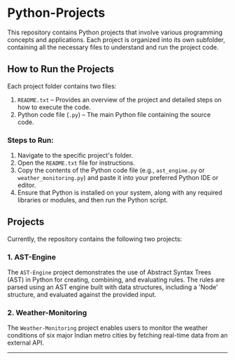 # Python-Projects

This repository contains Python projects that involve various programming concepts and applications. Each project is organized into its own subfolder, containing all the necessary files to understand and run the project code.

## How to Run the Projects

Each project folder contains two files:
1. `README.txt` – Provides an overview of the project and detailed steps on how to execute the code.
2. Python code file (`.py`) – The main Python file containing the source code.

### Steps to Run:
1. Navigate to the specific project's folder.
2. Open the `README.txt` file for instructions.
3. Copy the contents of the Python code file (e.g., `ast_engine.py` or `weather_monitoring.py`) and paste it into your preferred Python IDE or editor.
4. Ensure that Python is installed on your system, along with any required libraries or modules, and then run the Python script.

## Projects

Currently, the repository contains the following two projects:

### 1. AST-Engine
The `AST-Engine` project demonstrates the use of Abstract Syntax Trees (AST) in Python for creating, combining, and evaluating rules. The rules are parsed using an AST engine built with data structures, including a 'Node' structure, and evaluated against the provided input.

### 2. Weather-Monitoring
The `Weather-Monitoring` project enables users to monitor the weather conditions of six major Indian metro cities by fetching real-time data from an external API.

---
